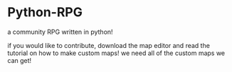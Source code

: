 # Python-RPG
a community RPG written in python!

if you would like to contribute, download the map editor and read the tutorial on how to make custom maps! we need all of the custom maps we can get!
